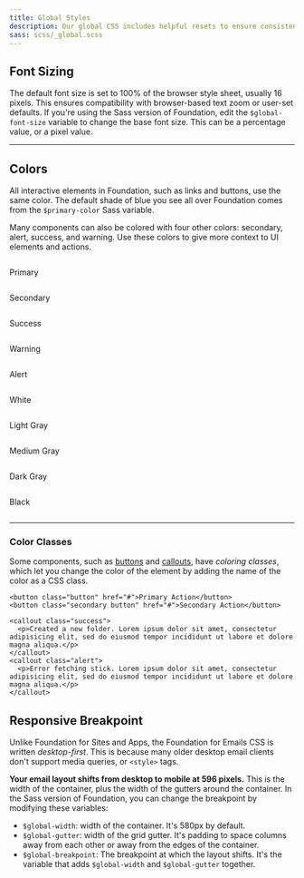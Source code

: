 ```yaml
---
title: Global Styles
description: Our global CSS includes helpful resets to ensure consistent styling across email clients.
sass: scss/_global.scss
---
```


## Font Sizing

The default font size is set to 100% of the browser style sheet, usually 16 pixels. This ensures compatibility with browser-based text zoom or user-set defaults. If you're using the Sass version of Foundation, edit the `$global-font-size` variable to change the base font size. This can be a percentage value, or a pixel value.

---

## Colors

All interactive elements in Foundation, such as links and buttons, use the same color. The default shade of blue you see all over Foundation comes from the `$primary-color` Sass variable.

Many components can also be colored with four other colors: secondary, alert, success, and warning. Use these colors to give more context to UI elements and actions.

<div class="row small-up-1 medium-up-3 large-up-5">
  <div class="column">
    <div class="docs-color-block">
      <div class="docs-color-block-primary"></div>
      <p>Primary</p>
    </div>
  </div>
  <div class="column">
    <div class="docs-color-block">
      <div class="docs-color-block-secondary"></div>
      <p>Secondary</p>
    </div>
  </div>
  <div class="column">
    <div class="docs-color-block">
      <div class="docs-color-block-success"></div>
      <p>Success</p>
    </div>
  </div>
  <div class="column">
    <div class="docs-color-block">
      <div class="docs-color-block-warning"></div>
      <p>Warning</p>
    </div>
  </div>
  <div class="column">
    <div class="docs-color-block">
      <div class="docs-color-block-alert"></div>
      <p>Alert</p>
    </div>
  </div>
  <div class="column">
    <div class="docs-color-block">
      <div class="docs-color-block-white"></div>
      <p>White</p>
    </div>
  </div>
  <div class="column">
    <div class="docs-color-block">
      <div class="docs-color-block-light-gray"></div>
      <p>Light Gray</p>
    </div>
  </div>
  <div class="column">
    <div class="docs-color-block">
      <div class="docs-color-block-medium-gray"></div>
      <p>Medium Gray</p>
    </div>
  </div>
  <div class="column">
    <div class="docs-color-block">
      <div class="docs-color-block-dark-gray"></div>
      <p>Dark Gray</p>
    </div>
  </div>
  <div class="column">
    <div class="docs-color-block">
      <div class="docs-color-block-black"></div>
      <p>Black</p>
    </div>
  </div>
</div>

---

### Color Classes

Some components, such as [buttons](button.html) and [callouts](callout.html), have *coloring classes*, which let you change the color of the element by adding the name of the color as a CSS class.

```inky_example
<button class="button" href="#">Primary Action</button>
<button class="secondary button" href="#">Secondary Action</button>
```

```inky_example
<callout class="success">
  <p>Created a new folder. Lorem ipsum dolor sit amet, consectetur adipisicing elit, sed do eiusmod tempor incididunt ut labore et dolore magna aliqua.</p>
</callout>
<callout class="alert">
  <p>Error fetching stick. Lorem ipsum dolor sit amet, consectetur adipisicing elit, sed do eiusmod tempor incididunt ut labore et dolore magna aliqua.</p>
</callout>
```

## Responsive Breakpoint

Unlike Foundation for Sites and Apps, the Foundation for Emails CSS is written *desktop-first*. This is because many older desktop email clients don't support media queries, or `<style>` tags.

**Your email layout shifts from desktop to mobile at 596 pixels.** This is the width of the container, plus the width of the gutters around the container. In the Sass version of Foundation, you can change the breakpoint by modifying these variables:

- `$global-width`: width of the container. It's 580px by default.
- `$global-gutter`: width of the grid gutter. It's padding to space columns away from each other or away from the edges of the container.
- `$global-breakpoint`: The breakpoint at which the layout shifts. It's the variable that adds `$global-width` and `$global-gutter` together.
